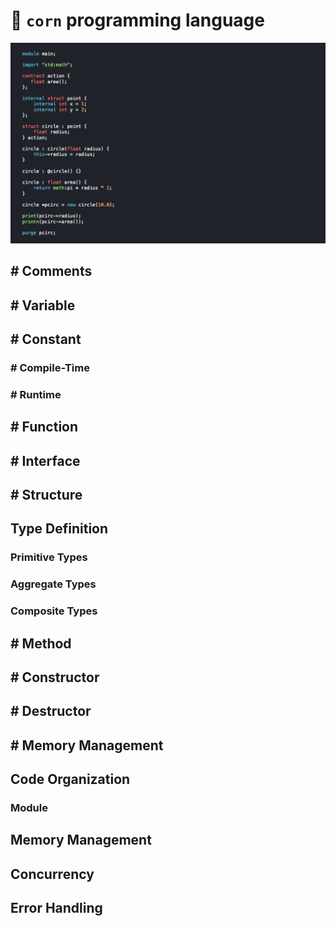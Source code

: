 # 🌽 `corn` programming language

![corn programming language](./corn-lang.png)

## # Comments
## # Variable
## # Constant
### # Compile-Time
### # Runtime
## # Function
## # Interface
## # Structure
## Type Definition
### Primitive Types
### Aggregate Types
### Composite Types
## # Method
## # Constructor
## # Destructor
## # Memory Management
## Code Organization
### Module
## Memory Management
## Concurrency
## Error Handling
